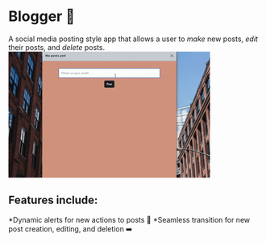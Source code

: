 # Blogger 📱

A social media posting style app that allows a user to _make_ new posts, _edit_ their posts, and _delete_ posts.
![Quick demostration of how the app works.](/public/images/demo.gif)
## Features include:
*Dynamic alerts for new actions to posts 🚨
*Seamless transition for new post creation, editing, and deletion ➡️
